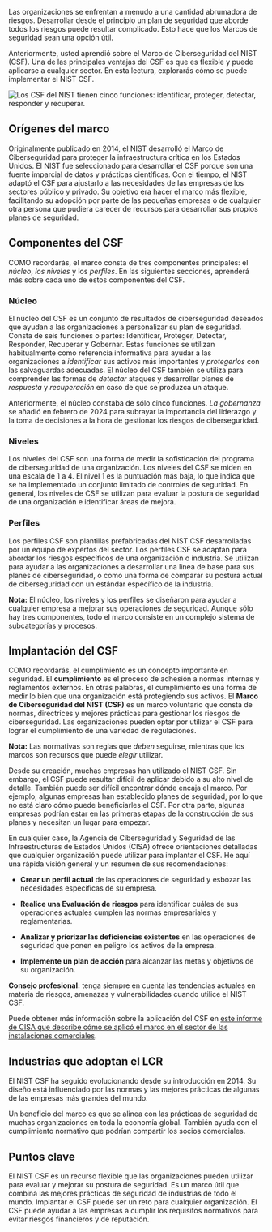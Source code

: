 
Las organizaciones se enfrentan a menudo a una cantidad abrumadora de riesgos. Desarrollar desde el principio un plan de seguridad que aborde todos los riesgos puede resultar complicado. Esto hace que los Marcos de seguridad sean una opción útil.

Anteriormente, usted aprendió sobre el Marco de Ciberseguridad del NIST (CSF). Una de las principales ventajas del CSF es que es flexible y puede aplicarse a cualquier sector. En esta lectura, explorarás cómo se puede implementar el NIST CSF.

![Los CSF del NIST tienen cinco funciones: identificar, proteger, detectar, responder y recuperar.](https://d3c33hcgiwev3.cloudfront.net/imageAssetProxy.v1/EkOObSH4SXm2So4UnlEsXg_61119b639bf84caeb75133fc91847df1_CS_V-037_S25G008-Edited.png?expiry=1758153600000&hmac=M7vW4iOCwEGl47PdMc4BMhJLpN2YL6mVVQPrTUyr4nc)

## Orígenes del marco

Originalmente publicado en 2014, el NIST desarrolló el Marco de Ciberseguridad para proteger la infraestructura crítica en los Estados Unidos. El NIST fue seleccionado para desarrollar el CSF porque son una fuente imparcial de datos y prácticas científicas. Con el tiempo, el NIST adaptó el CSF para ajustarlo a las necesidades de las empresas de los sectores público y privado. Su objetivo era hacer el marco más flexible, facilitando su adopción por parte de las pequeñas empresas o de cualquier otra persona que pudiera carecer de recursos para desarrollar sus propios planes de seguridad.

## Componentes del CSF

COMO recordarás, el marco consta de tres componentes principales: el _núcleo_, _los niveles_ y los _perfiles_. En las siguientes secciones, aprenderá más sobre cada uno de estos componentes del CSF.

### **Núcleo**

El núcleo del CSF es un conjunto de resultados de ciberseguridad deseados que ayudan a las organizaciones a personalizar su plan de seguridad. Consta de seis funciones o partes: Identificar, Proteger, Detectar, Responder, Recuperar y Gobernar. Estas funciones se utilizan habitualmente como referencia informativa para ayudar a las organizaciones a _identificar_ sus activos más importantes y _protegerlos_ con las salvaguardas adecuadas. El núcleo del CSF también se utiliza para comprender las formas de _detectar_ ataques y desarrollar planes de _respuesta_ y _recuperación_ en caso de que se produzca un ataque.

Anteriormente, el núcleo constaba de sólo cinco funciones. _La gobernanza_ se añadió en febrero de 2024 para subrayar la importancia del liderazgo y la toma de decisiones a la hora de gestionar los riesgos de ciberseguridad.

### **Niveles**

Los niveles del CSF son una forma de medir la sofisticación del programa de ciberseguridad de una organización. Los niveles del CSF se miden en una escala de 1 a 4. El nivel 1 es la puntuación más baja, lo que indica que se ha implementado un conjunto limitado de controles de seguridad. En general, los niveles de CSF se utilizan para evaluar la postura de seguridad de una organización e identificar áreas de mejora.

### **Perfiles**

Los perfiles CSF son plantillas prefabricadas del NIST CSF desarrolladas por un equipo de expertos del sector. Los perfiles CSF se adaptan para abordar los riesgos específicos de una organización o industria. Se utilizan para ayudar a las organizaciones a desarrollar una línea de base para sus planes de ciberseguridad, o como una forma de comparar su postura actual de ciberseguridad con un estándar específico de la industria.

**Nota:** El núcleo, los niveles y los perfiles se diseñaron para ayudar a cualquier empresa a mejorar sus operaciones de seguridad. Aunque sólo hay tres componentes, todo el marco consiste en un complejo sistema de subcategorías y procesos.

## Implantación del CSF

COMO recordarás, el cumplimiento es un concepto importante en seguridad. El **cumplimiento** es el proceso de adhesión a normas internas y reglamentos externos. En otras palabras, el cumplimiento es una forma de medir lo bien que una organización está protegiendo sus activos. El **Marco de Ciberseguridad del NIST (CSF)** es un marco voluntario que consta de normas, directrices y mejores prácticas para gestionar los riesgos de ciberseguridad. Las organizaciones pueden optar por utilizar el CSF para lograr el cumplimiento de una variedad de regulaciones.

**Nota:** Las normativas son reglas que _deben_ seguirse, mientras que los marcos son recursos que puede _elegir_ utilizar.

Desde su creación, muchas empresas han utilizado el NIST CSF. Sin embargo, el CSF puede resultar difícil de aplicar debido a su alto nivel de detalle. También puede ser difícil encontrar dónde encaja el marco. Por ejemplo, algunas empresas han establecido planes de seguridad, por lo que no está claro cómo puede beneficiarles el CSF. Por otra parte, algunas empresas podrían estar en las primeras etapas de la construcción de sus planes y necesitan un lugar para empezar.

En cualquier caso, la Agencia de Ciberseguridad y Seguridad de las Infraestructuras de Estados Unidos (CISA) ofrece orientaciones detalladas que cualquier organización puede utilizar para implantar el CSF. He aquí una rápida visión general y un resumen de sus recomendaciones:

- **Crear un perfil actual** de las operaciones de seguridad y esbozar las necesidades específicas de su empresa.
    
- **Realice una Evaluación de riesgos** para identificar cuáles de sus operaciones actuales cumplen las normas empresariales y reglamentarias.
    
- **Analizar y priorizar las deficiencias existentes** en las operaciones de seguridad que ponen en peligro los activos de la empresa.
    
- **Implemente un plan de acción** para alcanzar las metas y objetivos de su organización.
    

**Consejo profesional:** tenga siempre en cuenta las tendencias actuales en materia de riesgos, amenazas y vulnerabilidades cuando utilice el NIST CSF.

Puede obtener más información sobre la aplicación del CSF en [este informe de CISA que describe cómo se aplicó el marco en el sector de las instalaciones comerciales](https://www.cisa.gov/sites/default/files/publications/Commercial_Facilities_Sector_Cybersecurity_Framework_Implementation_Guidance_FINAL_508.pdf).

## Industrias que adoptan el LCR

El NIST CSF ha seguido evolucionando desde su introducción en 2014. Su diseño está influenciado por las normas y las mejores prácticas de algunas de las empresas más grandes del mundo.

Un beneficio del marco es que se alinea con las prácticas de seguridad de muchas organizaciones en toda la economía global. También ayuda con el cumplimiento normativo que podrían compartir los socios comerciales.

## Puntos clave

El NIST CSF es un recurso flexible que las organizaciones pueden utilizar para evaluar y mejorar su postura de seguridad. Es un marco útil que combina las mejores prácticas de seguridad de industrias de todo el mundo. Implantar el CSF puede ser un reto para cualquier organización. El CSF puede ayudar a las empresas a cumplir los requisitos normativos para evitar riesgos financieros y de reputación.